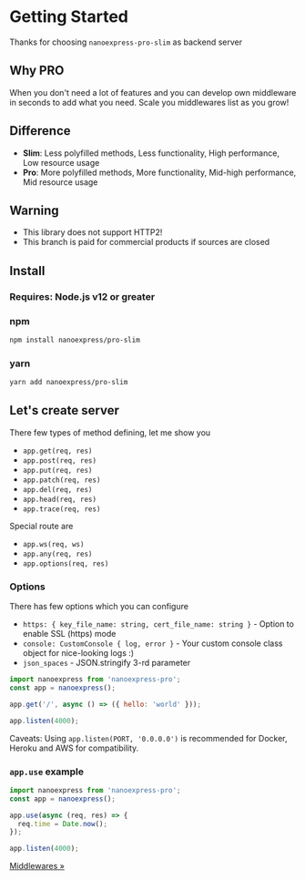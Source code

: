 # Getting Started

Thanks for choosing `nanoexpress-pro-slim` as backend server

## Why PRO

When you don't need a lot of features and you can develop own middleware in seconds to add what you need. Scale you middlewares list as you grow!

## Difference

- **Slim**: Less polyfilled methods, Less functionality, High performance, Low resource usage
- **Pro**: More polyfilled methods, More functionality, Mid-high performance, Mid resource usage

## Warning

- This library does not support HTTP2!
- This branch is paid for commercial products if sources are closed

## Install

### **Requires**: Node.js v12 or greater

### npm

```bash
npm install nanoexpress/pro-slim
```

### yarn

```bash
yarn add nanoexpress/pro-slim
```

## Let's create server

There few types of method defining, let me show you

- `app.get(req, res)`
- `app.post(req, res)`
- `app.put(req, res)`
- `app.patch(req, res)`
- `app.del(req, res)`
- `app.head(req, res)`
- `app.trace(req, res)`

Special route are

- `app.ws(req, ws)`
- `app.any(req, res)`
- `app.options(req, res)`

### Options

There has few options which you can configure

- `https: { key_file_name: string, cert_file_name: string }` - Option to enable SSL (https) mode
- `console: CustomConsole { log, error }` - Your custom console class object for nice-looking logs :)
- `json_spaces` - JSON.stringify 3-rd parameter

```js
import nanoexpress from 'nanoexpress-pro';
const app = nanoexpress();

app.get('/', async () => ({ hello: 'world' }));

app.listen(4000);
```

Caveats: Using `app.listen(PORT, '0.0.0.0')` is recommended for Docker, Heroku and AWS for compatibility.

### `app.use` example

```js
import nanoexpress from 'nanoexpress-pro';
const app = nanoexpress();

app.use(async (req, res) => {
  req.time = Date.now();
});

app.listen(4000);
```

[Middlewares &raquo;](./middlewares.md)
